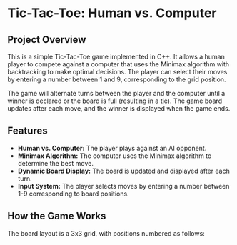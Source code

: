 # Tic-Tac-Toe: Human vs. Computer

## Project Overview

This is a simple Tic-Tac-Toe game implemented in C++. It allows a human player to compete against a computer that uses the Minimax algorithm with backtracking to make optimal decisions. The player can select their moves by entering a number between 1 and 9, corresponding to the grid position.

The game will alternate turns between the player and the computer until a winner is declared or the board is full (resulting in a tie). The game board updates after each move, and the winner is displayed when the game ends.

## Features

- **Human vs. Computer:** The player plays against an AI opponent.
- **Minimax Algorithm:** The computer uses the Minimax algorithm to determine the best move.
- **Dynamic Board Display:** The board is updated and displayed after each turn.
- **Input System:** The player selects moves by entering a number between 1-9 corresponding to board positions.

## How the Game Works

The board layout is a 3x3 grid, with positions numbered as follows:

